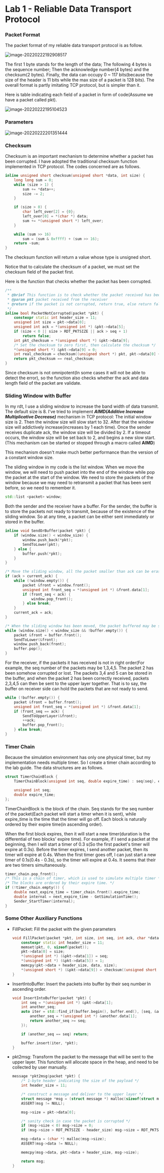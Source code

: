 # Lab 1 - Reliable Data Transport Protocol

### Packet Format

The packet format of my reliable data transport protocol is as follow.

![image-20220222192908517](README.assets/image-20220222192908517.png)

The first 1 byte stands for the length of the data; The following 4 bytes is the sequence number; Then the acknowledge number(4 bytes) and the checksum(2 bytes). Finally, the data can occupy 0 ~ 117 bits(because the size of the header is 11 bits while the max size of a packet is 128 bits). The overall format is partly imitating TCP protocol, but is simpler than it. 

Here is table indicating each field of a packet in form of code(Assume we have a packet called pkt).

![image-20220222195104523](README.assets/image-20220222195104523.png)

### Parameters

![image-20220222201351444](README.assets/image-20220222201351444.png)

### Checksum

Checksum is an important mechanism to determine whether a packet has been corrupted. I have adopted the traditional checksum function implemented in TCP protocol. The codes concerned are as follows.

```c++
inline unsigned short checksum(unsigned short *data, int size) {
    long long sum = 0;
    while (size > 1) {
        sum += *data++;
        size -= 2;
    }

    if (size > 0) {
        char left_over[2] = {0};
        left_over[0] = *(char *) data;
        sum += *(unsigned short *) left_over;
    }

    while (sum >> 16)
        sum = (sum & 0xffff) + (sum >> 16);
    return ~sum;
}
```

The checksum function will return a value whose type is unsigned short.

Notice that to calculate the checksum of a packet, we must set the checksum field of the packet first.

Here is the function that checks whether the packet has been corrupted.

```C++
/**
 * @brief This function is to check whether the packet received has been corrupted, based on checksum.
 * @param pkt packet received from the receiver
 * @return if the packet is not corrupted, return true, else return false.
 */
inline bool PacketNotCorrupted(packet *pkt) {
    constexpr static int header_size = 11;
    unsigned int size = pkt->data[0];
    unsigned int ack = *(unsigned int *) &pkt->data[5];
    if (size < 0 || size > RDT_PKTSIZE || ack > seq + 1)
        return false;
    int pkt_checksum = *(unsigned short *) &pkt->data[9];
    /* Set the checksum to zero first, then calculate the checksum */
    *(unsigned short *) &pkt->data[9] = 0;
    int real_checksum = checksum((unsigned short *) pkt, pkt->data[0] + header_size);
    return pkt_checksum == real_checksum;
}
```

Since checksum is not omnipotent(In some cases it will not be able to detect the error), so the function also checks whether the ack and data length field of the packet are validate.

### Sliding Window with Buffer

In my rdt, I use a sliding window to increase the band width of data transmit. The default size is 8. I've tried to implement ***AIMD(Additive Increase Multiplicative Decrease)*** mechanism in TCP protocol: The initial window size is 2. Then the window size will slow start to 32. After that the window size will addictively increase(increases by 1 each time). Once the sender receives duplicate ack, the window size will be divided by 2. If a timeout occurs,  the window size will be set back to 2, and begins a new slow start. (This mechanism can be started or stopped through a macro called **AIMD**)

This mechanism doesn't make much better performance than the version of a constant window size.

The sliding window in my code is the list window. When we move the window, we will need to push packet into the end of the window while pop the packet at the start of the window. We need to store the packets of the window because we may need to retransmit a packet that has been sent before, so we need to remember it.

```c++
std::list <packet> window;
```

Both the sender and the receiver have a buffer. For the sender, the buffer is to store the packets not ready to transmit, because of the existence of the sliding window. So at any time, a packet can be either sent immediately or stored in the buffer.

```c++
inline void SendOrBuffer(packet *pkt) {
    if (window.size() < window_size) {
        window.push_back(*pkt);
        SendToLower(pkt);
    } else {
        buffer.push(*pkt);
    }
}
```

```c++
/* Move the sliding window, all the packet smaller than ack can be erased safely. */
if (ack > current_ack) {
    while (!window.empty()) {
        packet &front = window.front();
        unsigned int front_seq = *(unsigned int *) &front.data[1];
        if (front_seq < ack) {
            window.pop_front();
        } else break;
    }
    current_ack = ack;
}

/* When the sliding window has been moved, the packet buffered may be sent now */
while (window.size() < window_size && !buffer.empty()) {
    packet &front = buffer.front();
    SendToLower(&front);
    window.push_back(front);
    buffer.pop();
}
```

For the receiver, if the packets it has received is not in right order(For example, the seq number of the packets may be 1,3,4,5. The packet 2 has been somehow corrupted or lost. The packets 3,4 and 5 can be stored in the buffer, and when the packet 2 has been correctly received, packets 2,3,4,5 can then be sent to the upper layer together. That is to say, the buffer on receiver side can hold the packets that are not ready to send.

```c++
while (!buffer.empty()) {
    packet &front = buffer.front();
    unsigned int front_seq = *(unsigned int *) &front.data[1];
    if (front_seq == ack) {
        SendToUpperLayer(&front);
        ++ack;
        buffer.pop_front();
    } else break;
}
```

### Timer Chain

Because the simulation environment has only one physical timer, but my implementation needs multiple timer. So I create a timer chain according to the lab guide. The data structures are as follows.

```c++
struct TimerChainBlock {
    TimerChainBlock(unsigned int seq, double expire_time) : seq(seq), expire_time(expire_time) {}

    unsigned int seq;
    double expire_time;
};
```

TimerChainBlock is the block of the chain. Seq stands for the seq number of the packet(Each packet will start a timer when it is sent), while expire_time is the time that the timer will go off. Each block is naturally ordered by their expire time(in ascending order).

When the first block expires, then it will start a new timer(duration is the differential of two blocks' expire time). For example, if I send a packet at the beginning, then I will start a timer of 0.3 s(So the first packet's timer will expire at 0.3s). Before the timer expires, I send another packet, then its timer will expire at 0.4s. When the first timer goes off, I can just start a new timer of 0.1s(0.4s - 0.3s), so the timer will expire at 0.4s. It seems that their are two timers simultaneously.

```c++
timer_chain.pop_front();
/* This is a chain of timer, which is used to simulate multiple timer */
/* The blocks are ordered by their expire time. */
if (!timer_chain.empty()) {
    double next_expire_time = timer_chain.front().expire_time;
    double internal = next_expire_time - GetSimulationTime();
    Sender_StartTimer(internal);
}	
```

### Some Other Auxiliary Functions

+ FillPacket: Fill the packet with the given parameters

  ```c++
  void FillPacket(packet *pkt, int size, int seq, int ack, char *data) {
      constexpr static int header_size = 11;
      memset(pkt, 0, sizeof(packet));
      pkt->data[0] = size;
      *(unsigned int *) (&pkt->data[1]) = seq;
      *(unsigned int *) (&pkt->data[5]) = 1;
      memcpy(pkt->data + header_size, data, size);
      *(unsigned short *) (&pkt->data[9]) = checksum((unsigned short *) pkt, size + header_size);
  }
  ```

+ InsertIntoBuffer: Insert the packets into buffer by their seq number in ascending order.

    ```c++
    void InsertIntoBuffer(packet *pkt) {
        int seq = *(unsigned int *) &pkt->data[1];
        int another_seq;
        auto iter = std::find_if(buffer.begin(), buffer.end(), [seq, &another_seq](packet &another) {
            another_seq = *(unsigned int *) &another.data[1];
            return another_seq >= seq;
        });
    
        if (another_seq == seq) return;
    
        buffer.insert(iter, *pkt);
    }
    ```

+ pkt2msg: Transform the packet to the message that will be sent to the upper layer. This function will allocate space in the heap, and need to be collected by user manually.

  ```c++
  message *pkt2msg(packet *pkt) {
      /* 1-byte header indicating the size of the payload */
      int header_size = 11;
  
      /* construct a message and deliver to the upper layer */
      struct message *msg = (struct message *) malloc(sizeof(struct message));
      ASSERT(msg != NULL);
  
      msg->size = pkt->data[0];
  
      /* sanity check in case the packet is corrupted */
      if (msg->size < 0) msg->size = 0;
      if (msg->size > RDT_PKTSIZE - header_size) msg->size = RDT_PKTSIZE - header_size;
  
      msg->data = (char *) malloc(msg->size);
      ASSERT(msg->data != NULL);
  
      memcpy(msg->data, pkt->data + header_size, msg->size);
  
      return msg;
  }
  ```

